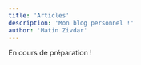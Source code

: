 ```yaml
---
title: 'Articles'
description: 'Mon blog personnel !'
author: 'Matin Zivdar'
---
```


En cours de préparation !
